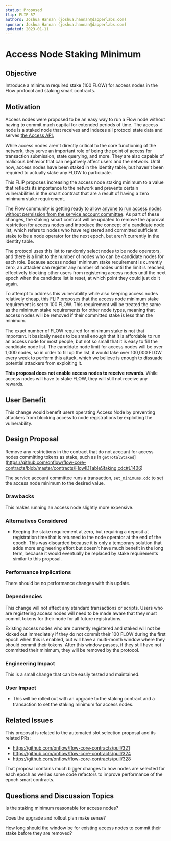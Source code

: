```yaml
---
status: Proposed 
flip: FLIP-57
authors: Joshua Hannan (joshua.hannan@dapperlabs.com)
sponsor: Joshua Hannan (joshua.hannan@dapperlabs.com) 
updated: 2023-01-11
---
```


# Access Node Staking Minimum

## Objective

Introduce a minimum required stake (100 FLOW) for access nodes
in the Flow protocol and staking smart contracts.

## Motivation

Access nodes were proposed to be an easy way to run a Flow node
without having to commit much capital for extended periods of time.
The access node is a staked node that receives and indexes
all protocol state data and serves [the Access API.](https://developers.flow.com/nodes/access-api)

While access nodes aren't directly critical to the core functioning
of the network, they serve an important role of being the point
of access for transaction submission, state querying, and more.
They are also capable of malicious behavior that can negatively affect
users and the network. Until now, access nodes have been staked
in the identity table, but haven't been required
to actually stake any FLOW to participate.

This FLIP proposes increasing the access node staking minimum to a value
that reflects its importance to the network and prevents certain vulnerabilities
in the smart contract that are a result of having a zero minimum stake requirement.

The Flow community is getting ready [to allow anyone to run access nodes
without permission from the service account committee](https://github.com/onflow/flips/blob/main/protocol/20220719-automated-slot-assignment.md). As part of these changes,
the staking smart contract will be updated to remove the approval restriction
for access nodes and introduce the concept of a candidate node list,
which refers to nodes who have registered and committed sufficient stake
to be a node operator for the next epoch,
but aren't currently in the identity table.

The protocol uses this list to randomly select nodes to be node operators,
and there is a limit to the number of nodes who can be candidate nodes for each role.
Because access nodes' minimum stake requirement is currently zero,
an attacker can register any number of nodes until the limit is reached,
effectively blocking other users from registering access nodes
until the next epoch when the candidate list is reset,
at which point they could just do it again.

To attempt to address this vulnerability while also keeping access nodes relatively cheap,
this FLIP proposes that the access node minimum stake requirement is set to 100 FLOW.
This requirement will be treated the same as the minimum stake requirements
for other node types, meaning that access nodes will be removed if their committed
stake is less than the minimum.

The exact number of FLOW required for minimum stake is not that important.
It basically needs to be small enough that it is affordable
to run an access node for most people,
but not so small that it is easy to fill the candidate node list.
The candidate node limit for access nodes will be over 1,000 nodes,
so in order to fill up the list, it would take over 100,000 FLOW every week to perform this attack, which we believe is enough to dissuade potential attackers from exploiting it.

**This proposal does not enable access nodes to receive rewards**.
While access nodes will have to stake FLOW, they will still not receive any rewards.

## User Benefit

This change would benefit users operating Access Node by preventing attackers from blocking access to node registrations by exploiting the vulnerability.

## Design Proposal

Remove any restrictions in the contract that do not account for access nodes committing tokens as stake, such as in
`getTotalStaked`](https://github.com/onflow/flow-core-contracts/blob/master/contracts/FlowIDTableStaking.cdc#L1406)

The service account committee runs a transaction, 
[`set_minimums.cdc`](https://github.com/onflow/flow-core-contracts/blob/master/transactions/idTableStaking/admin/change_minimums.cdc)
to set the access node minimum to the desired value.

### Drawbacks

This makes running an access node slightly more expensive.

### Alternatives Considered

* Keeping the stake requirement at zero, but requiring a deposit at registration time
that is returned to the node operator at the end of the epoch.
This was discarded because it is only a temporary solution that adds
more engineering effort but doesn't have much benefit in the long term,
because it would eventually be replaced
by stake requirements similar to this proposal.

### Performance Implications

There should be no performance changes with this update.

### Dependencies

This change will not affect any standard transactions or scripts.
Users who are registering access nodes will need to be made aware that 
they must commit tokens for their node for all future registrations.

Existing access nodes who are currently registered and staked
will not be kicked out immediately if they do not commit
their 100 FLOW during the first epoch when this is enabled,
but will have a multi-month window where
they should commit their tokens. After this window passes,
if they still have not committed their minimum,
they will be removed by the protocol.

### Engineering Impact

This is a small change that can be easily tested and maintained. 

### User Impact

* This will be rolled out with an upgrade to the staking contract
and a transaction to set the staking minimum for access nodes.

## Related Issues

This proposal is related to the automated slot selection proposal
and its related PRs:
* https://github.com/onflow/flow-core-contracts/pull/321
* https://github.com/onflow/flow-core-contracts/pull/324
* https://github.com/onflow/flow-core-contracts/pull/328

That proposal contains much bigger changes to how nodes are selected
for each epoch as well as some code refactors to improve performance
of the epoch smart contracts.

## Questions and Discussion Topics

Is the staking minimum reasonable for access nodes?

Does the upgrade and rollout plan make sense?

How long should the window be for existing access nodes
to commit their stake before they are removed? 
